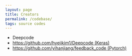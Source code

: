 ```yaml
---
layout: page
title: Creators
permalink: /codebase/
tags: source codes
---
```



* Deepcode
* [https://github.com/hyejikim1/Deepcode (Keras)](https://github.com/hyejikim1/Deepcode)
* [https://github.com/yihanjiang/feedback_code (Pytorch)](https://github.com/yihanjiang/feedback_code)
